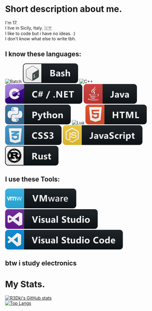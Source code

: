 # Short description about me.
I'm 17.
<br>I live in Sicily, Italy. 🇮🇹
<br>I like to code but i have no ideas. :)
<br>I don't know what else to write tbh.
## I know these languages:
<img alt="Batch" style="max-width: 100%;" src=""></img>
<img alt="Bash" style="max-width: 100%;" src="https://raw.githubusercontent.com/MikeCodesDotNET/ColoredBadges/master/svg/dev/tools/bash.svg">
<img alt="C++" style="max-width: 100%;" src="">
<img alt="C# .NET" style="max-width: 100%;" src="https://raw.githubusercontent.com/MikeCodesDotNET/ColoredBadges/master/svg/dev/languages/csharp_dotnet.svg">
<img alt="Java" style="max-width: 100%;" src="https://raw.githubusercontent.com/MikeCodesDotNET/ColoredBadges/master/svg/dev/languages/java.svg">
<img alt="Python" style="max-width: 100%;" src="https://raw.githubusercontent.com/MikeCodesDotNET/ColoredBadges/master/svg/dev/languages/python.svg">
<img alt="Lua" style="max-width: 100%;" src="">
<img alt="HTML" style="max-width: 100%;" src="https://raw.githubusercontent.com/MikeCodesDotNET/ColoredBadges/master/svg/dev/languages/html.svg">
<img alt="CSS" style="max-width: 100%;" src="https://raw.githubusercontent.com/MikeCodesDotNET/ColoredBadges/master/svg/dev/languages/css3.svg">
<img alt="JavaScript" style="max-width: 100%;" src="https://raw.githubusercontent.com/MikeCodesDotNET/ColoredBadges/master/svg/dev/languages/js.svg">
<img alt="Rust" style="max-width: 100%;" src="https://raw.githubusercontent.com/MikeCodesDotNET/ColoredBadges/master/svg/dev/languages/rust.svg">
## I use these Tools:
<img alt="VMWare Workstation Pro" style="max-width: 100%;" src="https://raw.githubusercontent.com/MikeCodesDotNET/ColoredBadges/master/svg/dev/tools/vmware.svg"></img>
<img alt="Visual Studio" style="max-width: 100%;" src="https://raw.githubusercontent.com/MikeCodesDotNET/ColoredBadges/master/svg/dev/tools/visualstudio.svg">
<img alt="Visual Studio Code" style="max-width: 100%;" src="https://raw.githubusercontent.com/MikeCodesDotNET/ColoredBadges/master/svg/dev/tools/visualstudio_code.svg">
## btw i study electronics
# My Stats.
[![R3Dki's GitHub stats](https://github-readme-stats.vercel.app/api?username=R3Dki&theme=codeSTACKr&show_icons=true)](https://github.com/R3Dki)<br>
[![Top Langs](https://github-readme-stats.vercel.app/api/top-langs/?username=R3Dki&layout=compact)](https://github.com/R3Dki)
